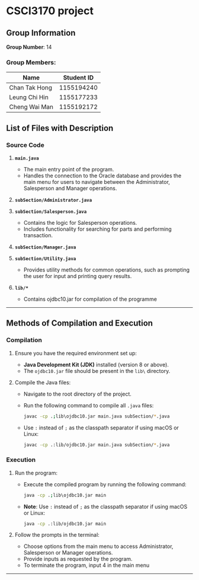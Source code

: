 # CSCI3170 project
## Group Information
**Group Number**: 14

### Group Members:
| Name | Student ID |
|-----------------------|--------------|
| Chan Tak Hong | 1155194240 |
| Leung Chi Hin | 1155177233 |
| Cheng Wai Man | 1155192172 |



## List of Files with Description

### **Source Code**
1. **`main.java`**
   - The main entry point of the program.
   - Handles the connection to the Oracle database and provides the main menu for users to navigate between the Administrator, Salesperson and Manager operations.

2. **`subSection/Administrator.java`**
 

3. **`subSection/Salesperson.java`**
   - Contains the logic for Salesperson operations.
   - Includes functionality for searching for parts and performing transaction.

4. **`subSection/Manager.java`**

5. **`subSection/Utility.java`**
   - Provides utility methods for common operations, such as prompting the user for input and printing query results.

6. **`lib/*`**
   - Contains ojdbc10.jar for compilation of the programme
---
## Methods of Compilation and Execution

### **Compilation**
1. Ensure you have the required environment set up:
   - **Java Development Kit (JDK)** installed (version 8 or above).
   - The `ojdbc10.jar` file should be present in the `lib\` directory.

2. Compile the Java files:
   - Navigate to the root directory of the project.
   - Run the following command to compile all `.java` files:
     ```bash
     javac -cp .;lib\ojdbc10.jar main.java subSection/*.java
     ```

   - Use `:` instead of `;` as the classpath separator if using macOS or Linux:
     ```bash
     javac -cp .:lib/ojdbc10.jar main.java subSection/*.java
     ```

### **Execution**
1. Run the program:
   - Execute the compiled program by running the following command:
     ```bash
     java -cp .;lib\ojdbc10.jar main
     ```

   - **Note**: Use `:` instead of `;` as the classpath separator if using macOS or Linux:
     ```bash
     java -cp .:lib/ojdbc10.jar main
     ```

2. Follow the prompts in the terminal:
   - Choose options from the main menu to access Administrator, Salesperson or Manager operations.
   - Provide inputs as requested by the program.
   - To terminate the program, input 4 in the main menu
---
